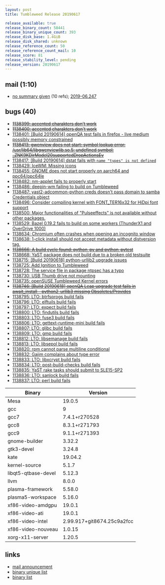 ```yaml
---
layout: post
title: Tumbleweed Release 20190617

release_available: true
release_binary_count: 58441
release_binary_unique_count: 393
release_disk_base: 1.4GiB
release_disk_shared: unknown
release_reference_count: 50
release_reference_count_mail: 10
release_score: 81
release_stability_level: pending
release_version: 20190617
---
```


## mail (1:10)

- [no summary given](https://lists.opensuse.org/opensuse-factory/2019-06/msg00244.html) (10 refs); [2019-06.247](https://lists.opensuse.org/opensuse-factory/2019-06/msg00247.html)

## bugs (40)

<!--more-->

- ~~[1138399: accented charakters don't work](https://bugzilla.opensuse.org/show_bug.cgi?id=1138399)~~
- ~~[1138400: accented charakters don't work](https://bugzilla.opensuse.org/show_bug.cgi?id=1138400)~~
- [1138401: \[Build 20190614\] openQA test fails in firefox - live medium possibly memory constrained](https://bugzilla.opensuse.org/show_bug.cgi?id=1138401)
- ~~[1138413: gwenview does not start: symbol lookup error: /usr/lib64/libgwenviewlib.so.5: undefined symbol: _ZNK9KDirModel20supportedDropActionsEv](https://bugzilla.opensuse.org/show_bug.cgi?id=1138413)~~
- [1138417: \[Build 20190614\] dstat fails with `name "types" is not defined`](https://bugzilla.opensuse.org/show_bug.cgi?id=1138417)
- [1138429: IceWM: Missing icons](https://bugzilla.opensuse.org/show_bug.cgi?id=1138429)
- [1138455: GNOME does not start properly on aarch64 and ppc64/ppc64le](https://bugzilla.opensuse.org/show_bug.cgi?id=1138455)
- [1138482: nm-applet fails to properly start](https://bugzilla.opensuse.org/show_bug.cgi?id=1138482)
- [1138486: deepin-wm failing to build on Tumbleweed](https://bugzilla.opensuse.org/show_bug.cgi?id=1138486)
- [1138487: yast2-adcommon-python creds doesn't pass domain to samba Credentials object](https://bugzilla.opensuse.org/show_bug.cgi?id=1138487)
- [1138496: Consider compiling kernel with FONT_TER16x32 for HiDpi font support](https://bugzilla.opensuse.org/show_bug.cgi?id=1138496)
- [1138500: Major functionalities of "Pulseeffects" is not available without other packages.](https://bugzilla.opensuse.org/show_bug.cgi?id=1138500)
- [1138529: Bazel 0.19.2 fails to build on some workers (ThunderX1 and OverDrive 1000)](https://bugzilla.opensuse.org/show_bug.cgi?id=1138529)
- [1138634: Chromium often crashes when opening an incognito window](https://bugzilla.opensuse.org/show_bug.cgi?id=1138634)
- [1138638: 1-click install should not accept metadata without distversion tag.](https://bugzilla.opensuse.org/show_bug.cgi?id=1138638)
- ~~[1138666: A build cycle found: python-py and python-pytest](https://bugzilla.opensuse.org/show_bug.cgi?id=1138666)~~
- [1138668: YaST package does not build due to a broken old testsuite](https://bugzilla.opensuse.org/show_bug.cgi?id=1138668)
- [1138715: \[Build 20190618\] python-urllib2 upgrade issues](https://bugzilla.opensuse.org/show_bug.cgi?id=1138715)
- [1138725: Add Ignition to Tumbleweed](https://bugzilla.opensuse.org/show_bug.cgi?id=1138725)
- [1138728: The service file in package ntpsec has a typo](https://bugzilla.opensuse.org/show_bug.cgi?id=1138728)
- [1138730: USB Thumb drive not mounting](https://bugzilla.opensuse.org/show_bug.cgi?id=1138730)
- [1138735: openSUSE Tumbleweed Kernel errors](https://bugzilla.opensuse.org/show_bug.cgi?id=1138735)
- ~~[1138746: \[Build 20190618\] openQA Leap upgrade test fails in await_install - python2-urllib3 missing Obsoletes/Provides](https://bugzilla.opensuse.org/show_bug.cgi?id=1138746)~~
- [1138795: LTO:  btrfsprogs build fails](https://bugzilla.opensuse.org/show_bug.cgi?id=1138795)
- [1138796: LTO: elftuils build fails](https://bugzilla.opensuse.org/show_bug.cgi?id=1138796)
- [1138797: LTO: expect build fails](https://bugzilla.opensuse.org/show_bug.cgi?id=1138797)
- [1138800: LTO: findutils build fails](https://bugzilla.opensuse.org/show_bug.cgi?id=1138800)
- [1138803: LTO: fuse3 build fails](https://bugzilla.opensuse.org/show_bug.cgi?id=1138803)
- [1138806: LTO: gettext-runtime-mini build fails](https://bugzilla.opensuse.org/show_bug.cgi?id=1138806)
- [1138807: LTO: glibc build fails](https://bugzilla.opensuse.org/show_bug.cgi?id=1138807)
- [1138809: LTO: gmp build fails](https://bugzilla.opensuse.org/show_bug.cgi?id=1138809)
- [1138812: LTO: libsemanage build fails](https://bugzilla.opensuse.org/show_bug.cgi?id=1138812)
- [1138813: LTO: libsepol build fails](https://bugzilla.opensuse.org/show_bug.cgi?id=1138813)
- [1138820: rpm cannot parse multiline conditional](https://bugzilla.opensuse.org/show_bug.cgi?id=1138820)
- [1138832: Gajim complains about type error](https://bugzilla.opensuse.org/show_bug.cgi?id=1138832)
- [1138833: LTO: libxcrypt build fails](https://bugzilla.opensuse.org/show_bug.cgi?id=1138833)
- [1138834: LTO: post-build-checks build fails](https://bugzilla.opensuse.org/show_bug.cgi?id=1138834)
- [1138835: YaST rake tasks should submit to SLE15-SP2](https://bugzilla.opensuse.org/show_bug.cgi?id=1138835)
- [1138836: LTO: sanlock build fails](https://bugzilla.opensuse.org/show_bug.cgi?id=1138836)
- [1138837: LTO: perl build fails](https://bugzilla.opensuse.org/show_bug.cgi?id=1138837)

Binary | Version
--- | ---
Mesa | 19.0.5
gcc | 9
gcc7 | 7.4.1+r270528
gcc8 | 8.3.1+r271793
gcc9 | 9.1.1+r271393
gnome-builder | 3.32.2
gtk3-devel | 3.24.8
kate | 19.04.2
kernel-source | 5.1.7
libqt5-qtbase-devel | 5.12.3
llvm | 8.0.0
plasma-framework | 5.58.0
plasma5-workspace | 5.16.0
xf86-video-amdgpu | 19.0.1
xf86-video-ati | 19.0.1
xf86-video-intel | 2.99.917+git8674.25c9a2fcc
xf86-video-nouveau | 1.0.15
xorg-x11-server | 1.20.5

## links

- [mail announcement](https://lists.opensuse.org/opensuse-factory/2019-06/msg00243.html)
- [binary unique list](http://download.opensuse.org/history/20190617/rpm.unique.list)
- [binary list](http://download.opensuse.org/history/20190617/rpm.list)
